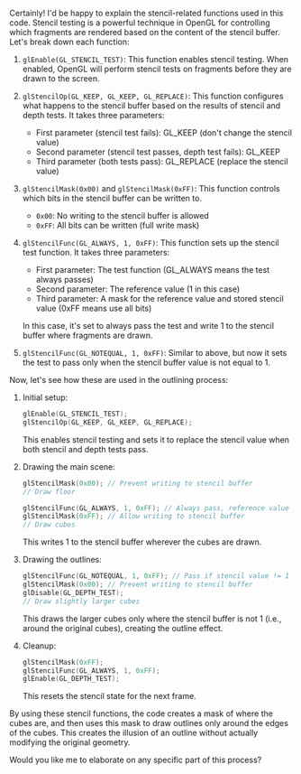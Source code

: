 Certainly! I'd be happy to explain the stencil-related functions used in this code. Stencil testing is a powerful technique in OpenGL for controlling which fragments are rendered based on the content of the stencil buffer. Let's break down each function:

1. `glEnable(GL_STENCIL_TEST)`:
   This function enables stencil testing. When enabled, OpenGL will perform stencil tests on fragments before they are drawn to the screen.

2. `glStencilOp(GL_KEEP, GL_KEEP, GL_REPLACE)`:
   This function configures what happens to the stencil buffer based on the results of stencil and depth tests. It takes three parameters:
   - First parameter (stencil test fails): GL_KEEP (don't change the stencil value)
   - Second parameter (stencil test passes, depth test fails): GL_KEEP
   - Third parameter (both tests pass): GL_REPLACE (replace the stencil value)

3. `glStencilMask(0x00)` and `glStencilMask(0xFF)`:
   This function controls which bits in the stencil buffer can be written to.
   - `0x00`: No writing to the stencil buffer is allowed
   - `0xFF`: All bits can be written (full write mask)

4. `glStencilFunc(GL_ALWAYS, 1, 0xFF)`:
   This function sets up the stencil test function. It takes three parameters:
   - First parameter: The test function (GL_ALWAYS means the test always passes)
   - Second parameter: The reference value (1 in this case)
   - Third parameter: A mask for the reference value and stored stencil value (0xFF means use all bits)

   In this case, it's set to always pass the test and write 1 to the stencil buffer where fragments are drawn.

5. `glStencilFunc(GL_NOTEQUAL, 1, 0xFF)`:
   Similar to above, but now it sets the test to pass only when the stencil buffer value is not equal to 1.

Now, let's see how these are used in the outlining process:

1. Initial setup:
   ```cpp
   glEnable(GL_STENCIL_TEST);
   glStencilOp(GL_KEEP, GL_KEEP, GL_REPLACE);
   ```
   This enables stencil testing and sets it to replace the stencil value when both stencil and depth tests pass.

2. Drawing the main scene:
   ```cpp
   glStencilMask(0x00); // Prevent writing to stencil buffer
   // Draw floor
   
   glStencilFunc(GL_ALWAYS, 1, 0xFF); // Always pass, reference value 1
   glStencilMask(0xFF); // Allow writing to stencil buffer
   // Draw cubes
   ```
   This writes 1 to the stencil buffer wherever the cubes are drawn.

3. Drawing the outlines:
   ```cpp
   glStencilFunc(GL_NOTEQUAL, 1, 0xFF); // Pass if stencil value != 1
   glStencilMask(0x00); // Prevent writing to stencil buffer
   glDisable(GL_DEPTH_TEST);
   // Draw slightly larger cubes
   ```
   This draws the larger cubes only where the stencil buffer is not 1 (i.e., around the original cubes), creating the outline effect.

4. Cleanup:
   ```cpp
   glStencilMask(0xFF);
   glStencilFunc(GL_ALWAYS, 1, 0xFF);
   glEnable(GL_DEPTH_TEST);
   ```
   This resets the stencil state for the next frame.

By using these stencil functions, the code creates a mask of where the cubes are, and then uses this mask to draw outlines only around the edges of the cubes. This creates the illusion of an outline without actually modifying the original geometry.

Would you like me to elaborate on any specific part of this process?